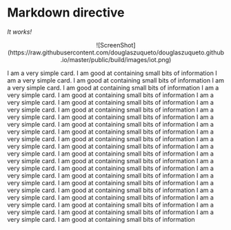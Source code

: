 # Markdown directive
*It works!*
<center>![ScreenShot](https://raw.githubusercontent.com/douglaszuqueto/douglaszuqueto.github.io/master/public/build/images/iot.png)
</center>

I am a very simple card. I am good at containing small bits of information I am a very simple card. I am good at containing small bits of information I am a very simple card. I am good at containing small bits of information I am a very simple card. I am good at containing small bits of information I am a very simple card. I am good at containing small bits of information I am a very simple card. I am good at containing small bits of information I am a very simple card. I am good at containing small bits of information I am a very simple card. I am good at containing small bits of information I am a very simple card. I am good at containing small bits of information I am a very simple card. I am good at containing small bits of information I am a very simple card. I am good at containing small bits of information I am a very simple card. I am good at containing small bits of information I am a very simple card. I am good at containing small bits of information I am a very simple card. I am good at containing small bits of information I am a very simple card. I am good at containing small bits of information I am a very simple card. I am good at containing small bits of information I am a very simple card. I am good at containing small bits of information I am a very simple card. I am good at containing small bits of information I am a very simple card. I am good at containing small bits of information I am a very simple card. I am good at containing small bits of information I am a very simple card. I am good at containing small bits of information
